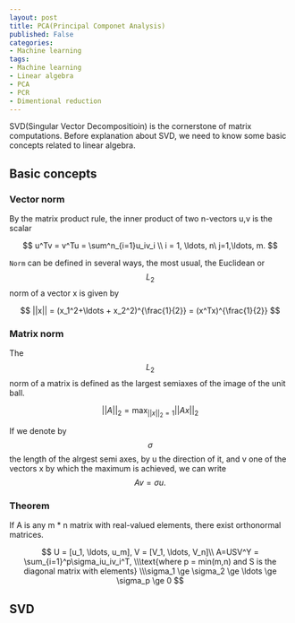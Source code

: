 ```yaml
---
layout: post
title: PCA(Principal Componet Analysis)
published: False
categories:
- Machine learning
tags:
- Machine learning
- Linear algebra
- PCA
- PCR
- Dimentional reduction
---
```


SVD(Singular Vector Decompositioin) is the cornerstone of matrix computations. Before explanation about SVD, we need to know some basic concepts related to linear algebra.



<!--more-->

## Basic concepts

### Vector norm

By the matrix product rule, the inner product of two n-vectors u,v is the scalar


$$
u^Tv = v^Tu = \sum^n_{i=1}u_iv_i \\
i = 1, \ldots, n\ j=1,\ldots, m.
$$


`Norm`  can be defined in several ways, the most usual, the Euclidean or $$L_2$$ norm of a vector x is given by


$$
||x|| = (x_1^2+\ldots + x_2^2)^{\frac{1}{2}} = (x^Tx)^{\frac{1}{2}}
$$

### Matrix norm

The $$L_2$$ norm of a matrix is defined as the largest semiaxes of the image of the unit ball.


$$
||A||_2 = \max_{||x||_2=1}||Ax||_2
$$


If we denote by $$\sigma$$ the length of the alrgest semi axes, by u the direction of it, and v one of the vectors x by which the maximum is achieved, we can write $$Av = \sigma u.$$





### Theorem

If A is any m * n matrix with real-valued elements, there exist orthonormal matrices.


$$
U = [u_1, \ldots, u_m], V =  [V_1, \ldots, V_n]\\
A=USV^Y = \sum_{i=1}^p\sigma_iu_iv_i^T, 
\\\text{where p = min(m,n) and S is the diagonal matrix with elements}
\\\sigma_1 \ge \sigma_2 \ge \ldots \ge \sigma_p \ge 0
$$






## SVD

